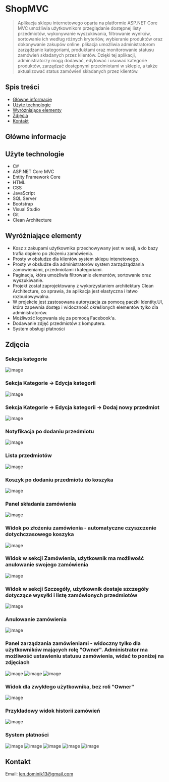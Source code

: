# ShopMVC
> Aplikacja sklepu internetowego oparta na platformie ASP.NET Core MVC umożliwia użytkownikom przeglądanie dostępnej listy przedmiotów, wykonywanie wyszukiwania, filtrowanie wyników, sortowanie ich według różnych kryteriów, wybieranie produktów oraz dokonywanie zakupów online.
> plikacja umożliwia administratorom zarządzanie kategoriami, produktami oraz monitorowanie statusu zamówień składanych przez klientów. Dzięki tej aplikacji, administratorzy mogą dodawać, edytować i usuwać kategorie produktów, zarządzać dostępnymi przedmiotami w sklepie, a także aktualizować status zamówień składanych przez klientów.
> 
## Spis treści
* [Główne informacje](#główne-informacje)
* [Użyte technologie](#użyte-technologie)
* [Wyróżniające elementy](#wyróżniające-elementy)
* [Zdjęcia](#zdjęcia)
* [Kontakt](#kontakt)


## Główne informacje


## Użyte technologie
- C#
- ASP.NET Core MVC
- Entity Framework Core
- HTML
- CSS
- JavaScript
- SQL Server
- Bootstrap
- Visual Studio
- Git
- Clean Architecture

## Wyróżniające elementy
- Kosz z zakupami użytkownika przechowywany jest w sesji, a do bazy trafia dopiero po złożeniu zamówienia.
- Prosty w obsłudze dla klientów system sklepu intenetowego.
- Prosty w obsłudze dla administratorów system zarządządzania zamówieniami, przedmiotami i kategoriami.
- Paginacja, która umożliwia filtrowanie elementów, sortowanie oraz wyszukiwanie.
- Projekt został zaprojektowany z wykorzystaniem architektury Clean Architecture, co sprawia, że aplikacja jest elastyczna i łatwo rozbudowywalna.
- W projekcie jest zastosowana autoryzacja za pomocą paczki Identity.UI, która zapewnia dostęp i widoczność określonych elementów tylko dla administratorów.
- Możliwość logowania się za pomocą Facebook'a.
- Dodawanie zdjęć przedmiotów z komputera.
- System obsługi płatności


## Zdjęcia
### Sekcja kategorie
![image](https://github.com/lendominik/ShopMVC/assets/138286618/2e6bf791-1a7c-4149-979b-9e5818a15c32)
### Sekcja Kategorie -> Edycja kategorii
![image](https://github.com/lendominik/ShopMVC/assets/138286618/75e5df42-d40e-4932-a126-76d062e198c5)
### Sekcja Kategorie -> Edycja kategorii -> Dodaj nowy przedmiot
![image](https://github.com/lendominik/ShopMVC/assets/138286618/f0ee3d06-a1e1-48d2-838b-f6504dfe71ab)
### Notyfikacja po dodaniu przedmiotu
![image](https://github.com/lendominik/ShopMVC/assets/138286618/fef5bea9-b9ac-4c73-95ef-291674014736)
### Lista przedmiotów
![image](https://github.com/lendominik/ShopMVC/assets/138286618/6f4f8577-5756-4752-9421-d0e10fef0266)
### Koszyk po dodaniu przedmiotu do koszyka
![image](https://github.com/lendominik/ShopMVC/assets/138286618/9cba0d7b-a4fe-4d9c-a6fe-60f2c66c35ba)
### Panel składania zamówienia
![image](https://github.com/lendominik/ShopMVC/assets/138286618/dbba5cab-090b-45b8-a76c-adb4c8969ad7)
### Widok po złożeniu zamówienia - automatyczne czyszczenie dotychczasowego koszyka
![image](https://github.com/lendominik/ShopMVC/assets/138286618/90bcbd41-637d-40df-ace9-001efc672167)
### Widok w sekcji Zamówienia, użytkownik ma możliwość anulowanie swojego zamówienia
![image](https://github.com/lendominik/ShopMVC/assets/138286618/e5520bf7-aece-489c-af50-8da7b7d0b457)
### Widok w sekcji Szczegóły, użytkownik dostaje szczegóły dotyczące wysyłki i listę zamówionych przedmiotów
![image](https://github.com/lendominik/ShopMVC/assets/138286618/5a274aa7-9542-4440-8ad8-70c04bd65264)
### Anulowanie zamówienia
![image](https://github.com/lendominik/ShopMVC/assets/138286618/23c7d40b-fae6-4840-9046-b81c64eb2094)
### Panel zarządzania zamówieniami - widoczny tylko dla użytkowników mających rolę "Owner". Administrator ma możliwość ustawieniu statusu zamówienia, widać to poniżej na zdjęciach
![image](https://github.com/lendominik/ShopMVC/assets/138286618/4a32e229-7a9b-4a07-8813-0f906d1f097f)
![image](https://github.com/lendominik/ShopMVC/assets/138286618/a7ca57a0-9af5-429f-bcf6-d5e8d534116b)
![image](https://github.com/lendominik/ShopMVC/assets/138286618/471a42e5-cf37-475e-99e4-edcefc0f96d3)
### Widok dla zwykłego użytkownika, bez roli "Owner"
![image](https://github.com/lendominik/ShopMVC/assets/138286618/25e30a89-a01c-4494-9dce-0e6da8fb1e32)
### Przykładowy widok historii zamówień
![image](https://github.com/lendominik/ShopMVC/assets/138286618/0d10a74d-df5a-43e9-9ae6-054c1ea269b9)
### System płatności
![image](https://github.com/lendominik/ShopMVC/assets/138286618/37ac7233-7ddd-4be2-8aa0-351a41d4291f)
![image](https://github.com/lendominik/ShopMVC/assets/138286618/4c1de18a-8d50-4c8e-9edf-5e6ccfc9cb9c)
![image](https://github.com/lendominik/ShopMVC/assets/138286618/564bde60-d79b-4d28-9417-39c083457b63)
![image](https://github.com/lendominik/ShopMVC/assets/138286618/929dc831-0cfb-4dc2-ae3b-c6b971c7411b)
![image](https://github.com/lendominik/ShopMVC/assets/138286618/ac331545-e00c-4622-965b-2186589ae2f0)

## Kontakt
Email: len.dominik13@gmail.com
